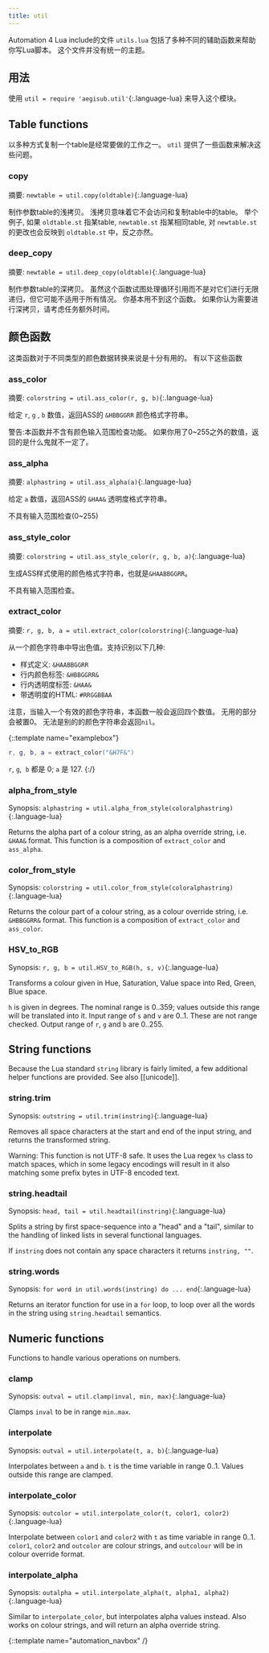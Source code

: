 ```yaml
---
title: util
---
```


Automation 4 Lua include的文件 `utils.lua` 包括了多种不同的辅助函数来帮助你写Lua脚本。
这个文件并没有统一的主题。

## 用法 ##
使用 `util = require 'aegisub.util'`{:.language-lua} 来导入这个模块。

## Table functions  ##
以多种方式复制一个table是经常要做的工作之一。
`util` 提供了一些函数来解决这些问题。

### copy  ###
摘要: `newtable = util.copy(oldtable)`{:.language-lua}

制作参数table的浅拷贝。
浅拷贝意味着它不会访问和复制table中的table。
举个例子, 如果 `oldtable.st` 指某table, `newtable.st` 指某相同table, 对 `newtable.st`的更改也会反映到 `oldtable.st` 中，反之亦然。

### deep_copy  ###
摘要: `newtable = util.deep_copy(oldtable)`{:.language-lua}

制作参数table的深拷贝。
虽然这个函数试图处理循环引用而不是对它们进行无限递归，但它可能不适用于所有情况。
你基本用不到这个函数。
如果你认为需要进行深拷贝，请考虑任务额外时间。

## 颜色函数  ##
这类函数对于不同类型的颜色数据转换来说是十分有用的。
有以下这些函数

### ass_color  ###
摘要: `colorstring = util.ass_color(r, g, b)`{:.language-lua}

给定 `r`, `g` , `b` 数值，返回ASS的 `&HBBGGRR` 颜色格式字符串。

警告:本函数并不含有颜色输入范围检查功能。
如果你用了0~255之外的数值，返回的是什么鬼就不一定了。

### ass_alpha  ###
摘要: `alphastring = util.ass_alpha(a)`{:.language-lua}

给定 `a` 数值，返回ASS的 `&HAA&` 透明度格式字符串。

不具有输入范围检查(0~255)

### ass_style_color  ###
摘要: `colorstring = util.ass_style_color(r, g, b, a)`{:.language-lua}

生成ASS样式使用的颜色格式字符串，也就是`&HAABBGGRR`。

不具有输入范围检查。

### extract_color  ###
摘要: `r, g, b, a = util.extract_color(colorstring)`{:.language-lua}

从一个颜色字符串中导出色值。支持识别以下几种:

* 样式定义: `&HAABBGGRR`
* 行内颜色标签: `&HBBGGRR&`
* 行内透明度标签: `&HAA&`
* 带透明度的HTML: `#RRGGBBAA`

注意，当输入一个有效的颜色字符串，本函数一般会返回四个数值。
无用的部分会被置0。
无法是别的的颜色字符串会返回`nil`。

{::template name="examplebox"}
~~~ lua
r, g, b, a = extract_color("&H7F&")
~~~

`r`, `g`,  `b` 都是 0; `a` 是 127.
{:/}

### alpha_from_style  ###
Synopsis: `alphastring = util.alpha_from_style(coloralphastring)`{:.language-lua}

Returns the alpha part of a colour string, as an alpha override string, i.e. `&HAA&` format.
This function is a composition of `extract_color` and `ass_alpha`.

### color_from_style  ###
Synopsis: `colorstring = util.color_from_style(coloralphastring)`{:.language-lua}

Returns the colour part of a colour string, as a colour override string, i.e. `&HBBGGRR&` format.
This function is a composition of `extract_color` and `ass_color`.

### HSV_to_RGB  ###
Synopsis: `r, g, b = util.HSV_to_RGB(h, s, v)`{:.language-lua}

Transforms a colour given in Hue, Saturation, Value space into Red, Green, Blue space.

`h` is given in degrees.
The nominal range is 0..359; values outside this range will be translated into it.
Input range of `s` and `v` are 0..1.
These are not range checked.
Output range of `r`, `g` and `b` are 0..255.

## String functions  ##
Because the Lua standard `string` library is fairly limited, a few additional helper functions are provided.
See also [[unicode]].

### string.trim  ###
Synopsis: `outstring = util.trim(instring)`{:.language-lua}

Removes all space characters at the start and end of the input string, and returns the transformed string.

Warning: This function is not UTF-8 safe.
It uses the Lua regex `%s` class to match spaces, which in some legacy encodings will result in it also matching some prefix bytes in UTF-8 encoded text.

### string.headtail  ###
Synopsis: `head, tail = util.headtail(instring)`{:.language-lua}

Splits a string by first space-sequence into a "head" and a "tail", similar to the handling of linked lists in several functional languages.

If `instring` does not contain any space characters it returns `instring, ""`.

### string.words  ###
Synopsis: `for word in util.words(instring) do ... end`{:.language-lua}

Returns an iterator function for use in a `for` loop, to loop over all the words in the string using `string.headtail` semantics.

## Numeric functions  ##
Functions to handle various operations on numbers.

### clamp  ###
Synopsis: `outval = util.clamp(inval, min, max)`{:.language-lua}

Clamps `inval` to be in range `min`..`max`.

### interpolate  ###
Synopsis: `outval = util.interpolate(t, a, b)`{:.language-lua}

Interpolates between `a` and `b`.
`t` is the time variable in range 0..1.
Values outside this range are clamped.

### interpolate_color  ###

Synopsis: `outcolor = util.interpolate_color(t, color1, color2)`{:.language-lua}

Interpolate between `color1` and `color2` with `t` as time variable in range 0..1.
`color1`, `color2` and `outcolor` are colour strings, and `outcolour` will be in colour override format.

### interpolate_alpha  ###
Synopsis: `outalpha = util.interpolate_alpha(t, alpha1, alpha2)`{:.language-lua}

Similar to `interpolate_color`, but interpolates alpha values instead.
Also works on colour strings, and will return an alpha override string.

{::template name="automation_navbox" /}
